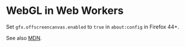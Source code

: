 # WebGL in Web Workers

Set `gfx.offscreencanvas.enabled` to `true` in `about:config` in Firefox 44+.

See also [MDN](https://developer.mozilla.org/en-US/docs/Web/API/OffscreenCanvas).

